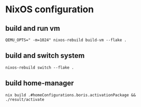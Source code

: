 # NixOS configuration
## build and run vm 
`
QEMU_OPTS=" -m=1024" nixos-rebuild build-vm --flake .
`
## build and switch system
`
nixos-rebuild switch --flake .
`
## build home-manager
`
nix build .#homeConfigurations.boris.activationPackage && ./result/activate
`

